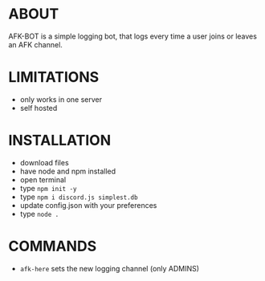 # ABOUT   
AFK-BOT is a simple logging bot, that logs every time a user joins or leaves an AFK channel.  
  
# LIMITATIONS 
- only works in one server  
- self hosted  
  
# INSTALLATION  
  
- download files  
- have node and npm installed  
- open terminal  
- type `npm init -y`  
- type `npm i discord.js simplest.db`
- update config.json with your preferences    
- type `node .`  
  
# COMMANDS
- `afk-here` sets the new logging channel (only ADMINS)  

